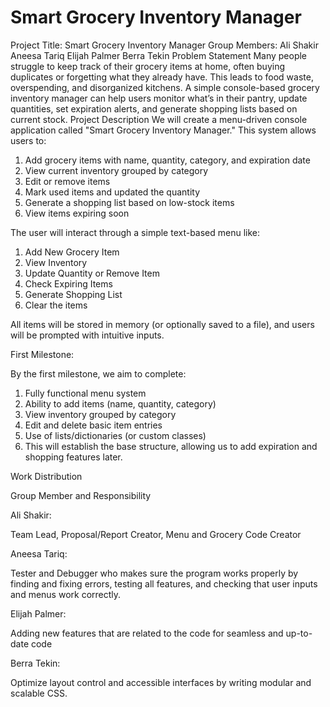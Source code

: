 # Smart Grocery Inventory Manager
Project Title: Smart Grocery Inventory Manager
Group Members:
Ali Shakir
Aneesa Tariq
Elijah Palmer
Berra Tekin
Problem Statement
Many people struggle to keep track of their grocery items at home, often buying duplicates or forgetting what they already have. This leads to food waste, overspending, and disorganized kitchens. A simple console-based grocery inventory manager can help users monitor what’s in their pantry, update quantities, set expiration alerts, and generate shopping lists based on current stock.
Project Description
We will create a menu-driven console application called "Smart Grocery Inventory Manager." This system allows users to:
1. Add grocery items with name, quantity, category, and expiration date
2. View current inventory grouped by category
3. Edit or remove items
4. Mark used items and updated the quantity
5. Generate a shopping list based on low-stock items
6. View items expiring soon

The user will interact through a simple text-based menu like:
1. Add New Grocery Item 
2. View Inventory 
3. Update Quantity or Remove Item 
4. Check Expiring Items 
5. Generate Shopping List 
6. Clear the items

All items will be stored in memory (or optionally saved to a file), and users will be prompted with intuitive inputs.

First Milestone:

By the first milestone, we aim to complete:
1. Fully functional menu system
2. Ability to add items (name, quantity, category)
3. View inventory grouped by category
4. Edit and delete basic item entries
5. Use of lists/dictionaries (or custom classes)
6. This will establish the base structure, allowing us to add expiration and shopping features later.

Work Distribution

Group Member and Responsibility

Ali Shakir:

Team Lead, Proposal/Report Creator, Menu and Grocery Code Creator

Aneesa Tariq:

Tester and Debugger who makes sure the program works properly by finding and fixing errors, testing all features, and checking that user inputs and menus work correctly.

Elijah Palmer:

Adding new features that are related to the code for seamless and up-to-date code

Berra Tekin:

Optimize layout control and accessible interfaces by writing modular and scalable CSS. 
